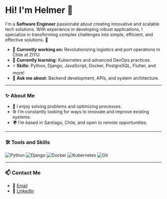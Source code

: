 # Hi! I'm Helmer 👋

I'm a **Software Engineer** passionate about creating innovative and scalable tech solutions. With experience in developing robust applications, I specialize in transforming complex challenges into simple, efficient, and effective solutions. 🚀

- 🔭 **Currently working on:** Revolutionizing logistics and port operations in Chile at ZIYU.
- 🌱 **Currently learning:** Kubernetes and advanced DevOps practices.
- ⚡ **Skills:** Python, Django, JavaScript, Docker, PostgreSQL, Flutter, and more!
- 💬 **Ask me about:** Backend development, APIs, and system architecture.

---

### ✨ About Me
- 🎯 I enjoy solving problems and optimizing processes.
- ⚙️ I’m constantly looking for ways to innovate and improve existing systems.
- 🌍 I’m based in Santiago, Chile, and open to remote opportunities.

---

### 🛠️ Tools and Skills
![Python](https://img.shields.io/badge/Python-3776AB?style=for-the-badge&logo=python&logoColor=white)
![Django](https://img.shields.io/badge/Django-092E20?style=for-the-badge&logo=django&logoColor=white)
![Docker](https://img.shields.io/badge/Docker-2496ED?style=for-the-badge&logo=docker&logoColor=white)
![Kubernetes](https://img.shields.io/badge/Kubernetes-326CE5?style=for-the-badge&logo=kubernetes&logoColor=white)
![Git](https://img.shields.io/badge/Git-F05032?style=for-the-badge&logo=git&logoColor=white)

---

### 📫 Contact Me
- 📧 [Email](mailto:elielhelmer@gmail.com)
- 💼 [LinkedIn](https://www.linkedin.com/in/helmer-meneses/)

